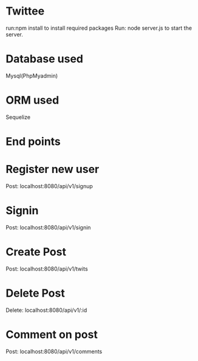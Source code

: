 # Twittee
run:npm install to install required packages
Run: node server.js to start the server.

# Database used
Mysql(PhpMyadmin)

# ORM used
Sequelize

# End points
# Register new user
Post: localhost:8080/api/v1/signup
# Signin
Post: localhost:8080/api/v1/signin

# Create Post
Post: localhost:8080/api/v1/twits

# Delete Post
Delete: localhost:8080/api/v1/:id

# Comment on post
Post: localhost:8080/api/v1/comments
